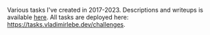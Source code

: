 Various tasks I've created in 2017-2023. Descriptions and writeups is available [here](https://www.notion.so/hacker-volodya/f8586b2f95a844c1b8774c0a6e85fdfc?v=974e5dac83ff42f6bcbbfb0f244c5ad1). All tasks are deployed here: https://tasks.vladimirlebe.dev/challenges.